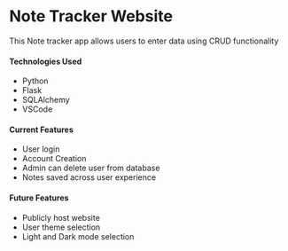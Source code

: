 # Note Tracker Website
This Note tracker app allows users to enter data using CRUD functionality

#### Technologies Used
- Python
- Flask
- SQLAlchemy
- VSCode


#### Current Features
- User login
- Account Creation
- Admin can delete user from database
- Notes saved across user experience


#### Future Features
- Publicly host website
- User theme selection
- Light and Dark mode selection



